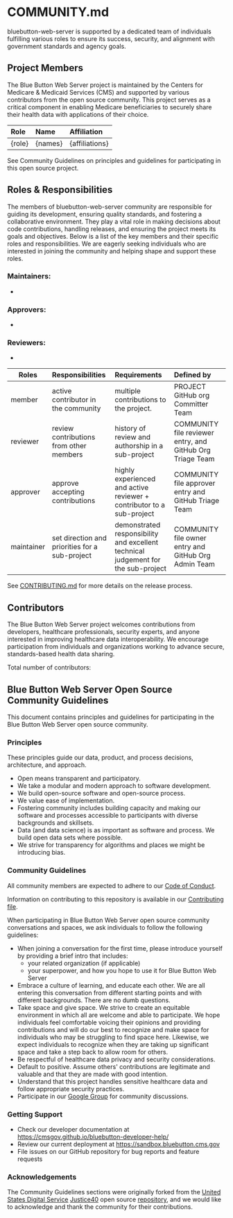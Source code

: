 # COMMUNITY.md

bluebutton-web-server is supported by a dedicated team of individuals fulfilling various roles to ensure its success, security, and alignment with government standards and agency goals.

## Project Members

The Blue Button Web Server project is maintained by the Centers for Medicare & Medicaid Services (CMS) and supported by various contributors from the open source community. This project serves as a critical component in enabling Medicare beneficiaries to securely share their health data with applications of their choice.

| Role   | Name    | Affiliation    |
| :----- | :------ | :------------- |
| {role} | {names} | {affiliations} |

See Community Guidelines on principles and guidelines for participating in this open source project.

## Roles & Responsibilities

The members of bluebutton-web-server community are responsible for guiding its development, ensuring quality standards, and fostering a collaborative environment. They play a vital role in making decisions about code contributions, handling releases, and ensuring the project meets its goals and objectives. Below is a list of the key members and their specific roles and responsibilities. We are eagerly seeking individuals who are interested in joining the community and helping shape and support these roles.

### Maintainers:

- 

### Approvers:

- 

### Reviewers:

- 

| Roles      | Responsibilities                               | Requirements                                                                      | Defined by                                                |
| ---------- | :--------------------------------------------- | :-------------------------------------------------------------------------------- | :-------------------------------------------------------- |
| member     | active contributor in the community            | multiple contributions to the project.                                            | PROJECT GitHub org Committer Team                         |
| reviewer   | review contributions from other members        | history of review and authorship in a sub-project                                 | COMMUNITY file reviewer entry, and GitHub Org Triage Team |
| approver   | approve accepting contributions                | highly experienced and active reviewer + contributor to a sub-project             | COMMUNITY file approver entry and GitHub Triage Team      |
| maintainer | set direction and priorities for a sub-project | demonstrated responsibility and excellent technical judgement for the sub-project | COMMUNITY file owner entry and GitHub Org Admin Team      |

See [CONTRIBUTING.md](CONTRIBUTING.md) for more details on the release process.

## Contributors

The Blue Button Web Server project welcomes contributions from developers, healthcare professionals, security experts, and anyone interested in improving healthcare data interoperability. We encourage participation from individuals and organizations working to advance secure, standards-based health data sharing.

Total number of contributors: <!--CONTRIBUTOR COUNT START--> <!--CONTRIBUTOR COUNT END-->

<!-- readme: contributors -start -->
<!-- readme: contributors -end -->

<!--
### Alumni

We'd like to acknowledge the following individuals for their past contributions of this project:
-->

## Blue Button Web Server Open Source Community Guidelines

This document contains principles and guidelines for participating in the Blue Button Web Server open source community.

### Principles

These principles guide our data, product, and process decisions, architecture, and approach.

- Open means transparent and participatory.
- We take a modular and modern approach to software development.
- We build open-source software and open-source process.
- We value ease of implementation.
- Fostering community includes building capacity and making our software and processes accessible to participants with diverse backgrounds and skillsets.
- Data (and data science) is as important as software and process. We build open data sets where possible.
- We strive for transparency for algorithms and places we might be introducing bias.

### Community Guidelines

All community members are expected to adhere to our [Code of Conduct](CODE_OF_CONDUCT.md).

Information on contributing to this repository is available in our [Contributing file](CONTRIBUTING.md).

When participating in Blue Button Web Server open source community conversations and spaces, we ask individuals to follow the following guidelines:

- When joining a conversation for the first time, please introduce yourself by providing a brief intro that includes:
  - your related organization (if applicable)
  - your superpower, and how you hope to use it for Blue Button Web Server
- Embrace a culture of learning, and educate each other. We are all entering this conversation from different starting points and with different backgrounds. There are no dumb questions.
- Take space and give space. We strive to create an equitable environment in which all are welcome and able to participate. We hope individuals feel comfortable voicing their opinions and providing contributions and will do our best to recognize and make space for individuals who may be struggling to find space here. Likewise, we expect individuals to recognize when they are taking up significant space and take a step back to allow room for others.
- Be respectful of healthcare data privacy and security considerations.
- Default to positive. Assume others' contributions are legitimate and valuable and that they are made with good intention.
- Understand that this project handles sensitive healthcare data and follow appropriate security practices.
- Participate in our [Google Group](https://groups.google.com/forum/#!forum/developer-group-for-cms-blue-button-api) for community discussions.

### Getting Support

- Check our developer documentation at https://cmsgov.github.io/bluebutton-developer-help/
- Review our current deployment at https://sandbox.bluebutton.cms.gov
- File issues on our GitHub repository for bug reports and feature requests

### Acknowledgements

The Community Guidelines sections were originally forked from the [United States Digital Service](https://usds.gov) [Justice40](https://thejustice40.com) open source [repository](https://github.com/usds/justice40-tool), and we would like to acknowledge and thank the community for their contributions.